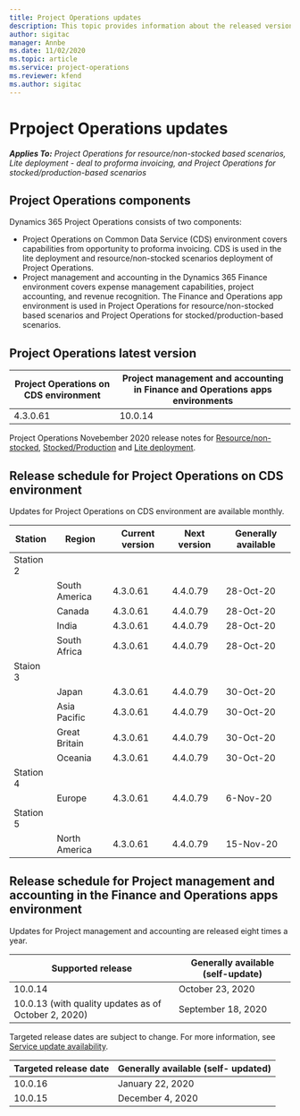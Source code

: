 ```yaml
---
title: Project Operations updates
description: This topic provides information about the released versions of Dynamics 365 Project Operations.
author: sigitac
manager: Annbe
ms.date: 11/02/2020
ms.topic: article
ms.service: project-operations
ms.reviewer: kfend 
ms.author: sigitac
---
```


# Prpoject Operations updates

_**Applies To:** Project Operations for resource/non-stocked based scenarios, Lite deployment - deal to proforma invoicing, and Project Operations for stocked/production-based scenarios_

## Project Operations components

Dynamics 365 Project Operations consists of two components:

- Project Operations on Common Data Service (CDS) environment covers capabilities from opportunity to proforma invoicing. CDS is used in the lite deployment and resource/non-stocked scenarios deployment of Project Operations.
- Project management and accounting in the Dynamics 365 Finance environment covers expense management capabilities, project accounting, and revenue recognition. The Finance and Operations app environment is used in Project Operations for resource/non-stocked based scenarios and Project Operations for stocked/production-based scenarios.

## Project Operations latest version

| Project Operations on CDS environment | Project management and accounting in Finance and Operations apps environments |
| --- | --- |
| 4.3.0.61 | 10.0.14 |

Project Operations Novebember 2020 release notes for [Resource/non-stocked](whats-new-nov-2020-resource-based.md), [Stocked/Production](whats-new-nov-2020-production-based.md) and [Lite deployment](whats-new-nov-2020-lite.md).

## Release schedule for Project Operations on CDS environment

Updates for Project Operations on CDS environment are available monthly. 

| Station   | Region        | Current version | Next version | Generally available |
|-----------|---------------|-----------------|--------------|---------------------|
| Station 2 |   &nbsp;      |    &nbsp;       | &nbsp;       |      &nbsp;         |
|   &nbsp;  | South America |  4.3.0.61       | 4.4.0.79     | 28-Oct-20           |
|    &nbsp; | Canada        |  4.3.0.61       | 4.4.0.79     | 28-Oct-20           |
|   &nbsp;  | India         |  4.3.0.61       | 4.4.0.79     | 28-Oct-20           |
|   &nbsp;  | South Africa  |  4.3.0.61       | 4.4.0.79     | 28-Oct-20           |
| Staion 3  |      &nbsp;   |     &nbsp;      |     &nbsp;   |      &nbsp;         |
|   &nbsp;  | Japan         | 4.3.0.61        | 4.4.0.79     | 30-Oct-20           |
|   &nbsp;  | Asia Pacific  | 4.3.0.61        | 4.4.0.79     | 30-Oct-20           |
|   &nbsp;  | Great Britain | 4.3.0.61        | 4.4.0.79     | 30-Oct-20           |
|   &nbsp;  | Oceania       | 4.3.0.61        | 4.4.0.79     | 30-Oct-20           |
| Station 4 |     &nbsp;    |     &nbsp;      |     &nbsp;   |      &nbsp;         |
|   &nbsp;  | Europe        | 4.3.0.61        | 4.4.0.79     | 6-Nov-20            |
| Station 5 |     &nbsp;    |     &nbsp;      |     &nbsp;   |      &nbsp;         |
|   &nbsp;  | North America | 4.3.0.61        | 4.4.0.79     | 15-Nov-20           |

## Release schedule for Project management and accounting in the Finance and Operations apps environment

Updates for Project management and accounting are released eight times a year.

| Supported release | Generally available (self-update) |
| --- | --- |
| 10.0.14 | October 23, 2020 |
| 10.0.13 (with quality updates as of October 2, 2020) | September 18, 2020 |

Targeted release dates are subject to change. For more information, see [Service update availability](https://docs.microsoft.com/dynamics365/fin-ops-core/fin-ops/get-started/public-preview-releases?toc=/dynamics365/finance/toc.json).

| Targeted release date | Generally available (self- updated) |
| --- | --- |
| 10.0.16 | January 22, 2020 |
| 10.0.15 | December 4, 2020 |
